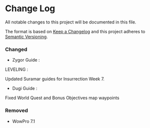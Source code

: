 # Change Log
All notable changes to this project will be documented in this file.

The format is based on [Keep a Changelog](http://keepachangelog.com/) 
and this project adheres to [Semantic Versioning](http://semver.org/).

### Changed

- Zygor Guide :

LEVELING : 

Updated Suramar guides for Insurrection Week 7.

- Dugi Guide : 

Fixed World Quest and Bonus Objectives map waypoints

### Removed 

- WowPro 7.1